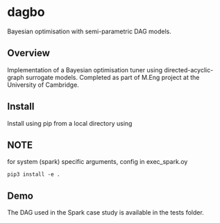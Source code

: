 # dagbo
Bayesian optimisation with semi-parametric DAG models.

## Overview
Implementation of a Bayesian optimisation tuner using directed-acyclic-graph surrogate models. Completed as part of M.Eng project at the University of Cambridge.

## Install
Install using pip from a local directory using

## NOTE
for system (spark) specific arguments, config in exec\_spark.oy

```pip3 install -e .```

## Demo
The DAG used in the Spark case study is available in the tests folder.

